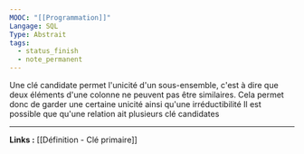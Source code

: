 ```yaml
---
MOOC: "[[Programmation]]"
Langage: SQL
Type: Abstrait
tags:
  - status_finish
  - note_permanent
---
```

Une clé candidate permet l'unicité d'un sous-ensemble, c'est à dire que deux éléments d'une colonne ne peuvent pas être similaires. Cela permet donc de garder une certaine unicité ainsi qu'une irréductibilité
Il est possible que qu'une relation ait plusieurs clé candidates

---
**Links :**
[[Définition - Clé primaire]]